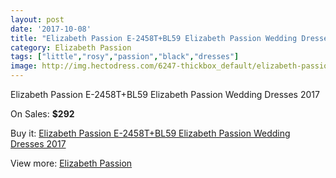 ```yaml
---
layout: post
date: '2017-10-08'
title: "Elizabeth Passion E-2458T+BL59 Elizabeth Passion Wedding Dresses 2017"
category: Elizabeth Passion
tags: ["little","rosy","passion","black","dresses"]
image: http://img.hectodress.com/6247-thickbox_default/elizabeth-passion-e-2458tbl59-elizabeth-passion-wedding-dresses-2013.jpg
---
```

Elizabeth Passion E-2458T+BL59 Elizabeth Passion Wedding Dresses 2017

On Sales: **$292**
<a href="https://www.hectodress.com/elizabeth-passion/3072-elizabeth-passion-e-2458tbl59-elizabeth-passion-wedding-dresses-2013.html"><amp-img layout="responsive" width="600" height="600" src="//img.hectodress.com/6247-thickbox_default/elizabeth-passion-e-2458tbl59-elizabeth-passion-wedding-dresses-2013.jpg" alt="Elizabeth Passion E-2458T+BL59 Elizabeth Passion Wedding Dresses 2017 0" /></a>

Buy it: [Elizabeth Passion E-2458T+BL59 Elizabeth Passion Wedding Dresses 2017](https://www.hectodress.com/elizabeth-passion/3072-elizabeth-passion-e-2458tbl59-elizabeth-passion-wedding-dresses-2013.html "Elizabeth Passion E-2458T+BL59 Elizabeth Passion Wedding Dresses 2017")

View more: [Elizabeth Passion](https://www.hectodress.com/53-elizabeth-passion "Elizabeth Passion")